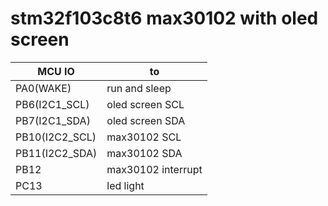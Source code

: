 # stm32f103c8t6 max30102 with oled screen

MCU IO | to
---|---
PA0(WAKE) | run and sleep
PB6(I2C1_SCL) | oled screen SCL
PB7(I2C1_SDA) | oled screen SDA
PB10(I2C2_SCL) | max30102 SCL
PB11(I2C2_SDA) | max30102 SDA
PB12 | max30102 interrupt
PC13 | led light

